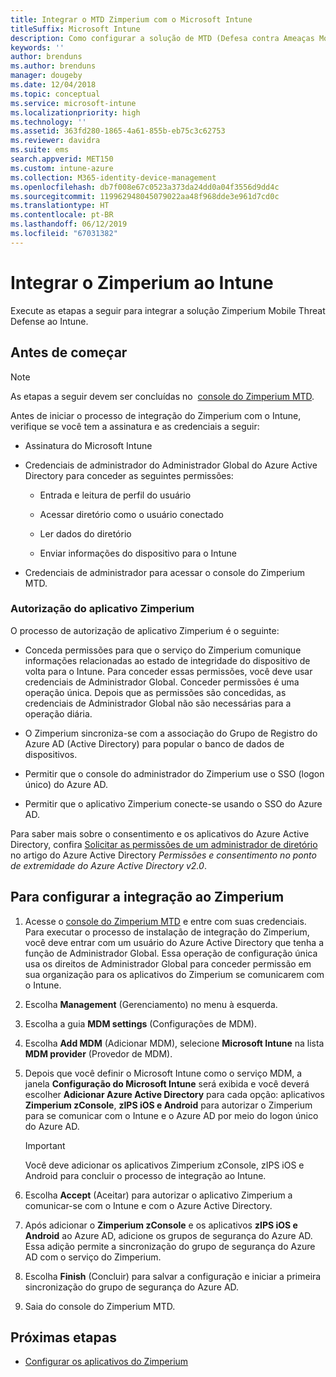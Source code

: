 ```yaml
---
title: Integrar o MTD Zimperium com o Microsoft Intune
titleSuffix: Microsoft Intune
description: Como configurar a solução de MTD (Defesa contra Ameaças Móveis) Zimperium com o Microsoft Intune para controlar o acesso de dispositivos móveis aos recursos corporativos.
keywords: ''
author: brenduns
ms.author: brenduns
manager: dougeby
ms.date: 12/04/2018
ms.topic: conceptual
ms.service: microsoft-intune
ms.localizationpriority: high
ms.technology: ''
ms.assetid: 363fd280-1865-4a61-855b-eb75c3c62753
ms.reviewer: davidra
ms.suite: ems
search.appverid: MET150
ms.custom: intune-azure
ms.collection: M365-identity-device-management
ms.openlocfilehash: db7f008e67c0523a373da24dd0a04f3556d9dd4c
ms.sourcegitcommit: 119962948045079022aa48f968dde3e961d7cd0c
ms.translationtype: HT
ms.contentlocale: pt-BR
ms.lasthandoff: 06/12/2019
ms.locfileid: "67031382"
---
```

# <a name="integrate-zimperium-with-intune"></a>Integrar o Zimperium ao Intune

Execute as etapas a seguir para integrar a solução Zimperium Mobile Threat Defense ao Intune.

## <a name="before-you-begin"></a>Antes de começar

> [!NOTE]
> As etapas a seguir devem ser concluídas no  [console do Zimperium MTD](https://www.zimperium.com/platform).

Antes de iniciar o processo de integração do Zimperium com o Intune, verifique se você tem a assinatura e as credenciais a seguir:

-   Assinatura do Microsoft Intune

-   Credenciais de administrador do Administrador Global do Azure Active Directory para conceder as seguintes permissões:

    -   Entrada e leitura de perfil do usuário

    -   Acessar diretório como o usuário conectado

    -   Ler dados do diretório

    -   Enviar informações do dispositivo para o Intune

-   Credenciais de administrador para acessar o console do Zimperium MTD.

### <a name="zimperium-app-authorization"></a>Autorização do aplicativo Zimperium

O processo de autorização de aplicativo Zimperium é o seguinte:

-   Conceda permissões para que o serviço do Zimperium comunique informações relacionadas ao estado de integridade do dispositivo de volta para o Intune. Para conceder essas permissões, você deve usar credenciais de Administrador Global. Conceder permissões é uma operação única. Depois que as permissões são concedidas, as credenciais de Administrador Global não são necessárias para a operação diária.

-   O Zimperium sincroniza-se com a associação do Grupo de Registro do Azure AD (Active Directory) para popular o banco de dados de dispositivos.

-   Permitir que o console do administrador do Zimperium use o SSO (logon único) do Azure AD.

-   Permitir que o aplicativo Zimperium conecte-se usando o SSO do Azure AD.

Para saber mais sobre o consentimento e os aplicativos do Azure Active Directory, confira [Solicitar as permissões de um administrador de diretório](https://docs.microsoft.com/azure/active-directory/develop/v2-permissions-and-consent#request-the-permissions-from-a-directory-admin) no artigo do Azure Active Directory *Permissões e consentimento no ponto de extremidade do Azure Active Directory v2.0*.


## <a name="to-set-up-zimperium-integration"></a>Para configurar a integração ao Zimperium

1.  Acesse o [console do Zimperium MTD](https://www.zimperium.com/platform) e entre com suas credenciais. Para executar o processo de instalação de integração do Zimperium, você deve entrar com um usuário do Azure Active Directory que tenha a função de Administrador Global. Essa operação de configuração única usa os direitos de Administrador Global para conceder permissão em sua organização para os aplicativos do Zimperium se comunicarem com o Intune. 

2.  Escolha **Management** (Gerenciamento) no menu à esquerda.

3.  Escolha a guia **MDM settings** (Configurações de MDM).

4.  Escolha **Add MDM** (Adicionar MDM), selecione **Microsoft Intune** na lista **MDM provider** (Provedor de MDM).

5.  Depois que você definir o Microsoft Intune como o serviço MDM, a janela **Configuração do Microsoft Intune** será exibida e você deverá escolher **Adicionar Azure Active Directory** para cada opção: aplicativos **Zimperium zConsole**, **zIPS iOS e Android** para autorizar o Zimperium para se comunicar com o Intune e o Azure AD por meio do logon único do Azure AD.

    > [!IMPORTANT]  
    > Você deve adicionar os aplicativos Zimperium zConsole, zIPS iOS e Android para concluir o processo de integração ao Intune.

6.  Escolha **Accept** (Aceitar) para autorizar o aplicativo Zimperium a comunicar-se com o Intune e com o Azure Active Directory.

7.  Após adicionar o **Zimperium zConsole** e os aplicativos **zIPS iOS e Android** ao Azure AD, adicione os grupos de segurança do Azure AD. Essa adição permite a sincronização do grupo de segurança do Azure AD com o serviço do Zimperium.

8.  Escolha **Finish** (Concluir) para salvar a configuração e iniciar a primeira sincronização do grupo de segurança do Azure AD.

9.  Saia do console do Zimperium MTD.

## <a name="next-steps"></a>Próximas etapas

-   [Configurar os aplicativos do Zimperium](mtd-apps-ios-app-configuration-policy-add-assign.md)
